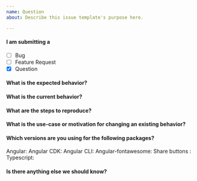 ```yaml
---
name: Question
about: Describe this issue template's purpose here.

---
```


<!-- 
1. Please make sure that you have searched in the older issues before submitting a new one!
2. Please fill out all the required information!
 -->

#### I am submitting a

- [ ] Bug
- [ ] Feature Request
- [x] Question

#### What is the expected behavior?


#### What is the current behavior?


#### What are the steps to reproduce?

<!-- 
Providing a StackBlitz reproduction is the *best* way to share your issue. <br/>
StackBlitz starter: https://stackblitz.com/edit/ngx-gallery<br/>
-->


#### What is the use-case or motivation for changing an existing behavior?



#### Which versions are you using for the following packages?

Angular:
Angular CDK:
Angular CLI:
Angular-fontawesome:
Share buttons : 
Typescript:


#### Is there anything else we should know?
